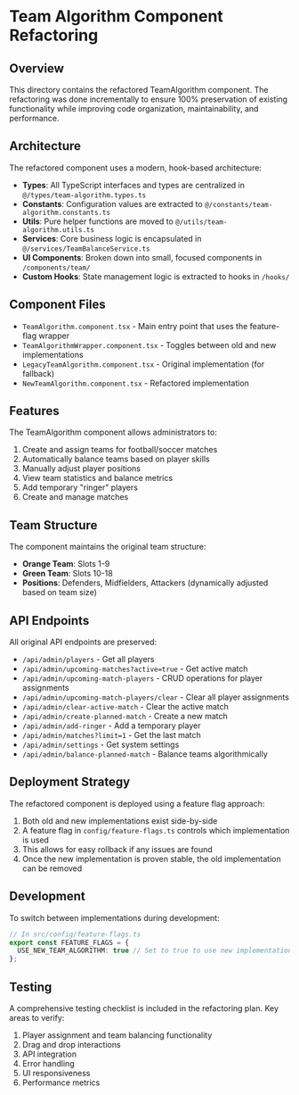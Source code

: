 # Team Algorithm Component Refactoring

## Overview

This directory contains the refactored TeamAlgorithm component. The refactoring was done incrementally to ensure 100% preservation of existing functionality while improving code organization, maintainability, and performance.

## Architecture

The refactored component uses a modern, hook-based architecture:

- **Types**: All TypeScript interfaces and types are centralized in `@/types/team-algorithm.types.ts`
- **Constants**: Configuration values are extracted to `@/constants/team-algorithm.constants.ts`
- **Utils**: Pure helper functions are moved to `@/utils/team-algorithm.utils.ts`
- **Services**: Core business logic is encapsulated in `@/services/TeamBalanceService.ts`
- **UI Components**: Broken down into small, focused components in `/components/team/`
- **Custom Hooks**: State management logic is extracted to hooks in `/hooks/`

## Component Files

- `TeamAlgorithm.component.tsx` - Main entry point that uses the feature-flag wrapper
- `TeamAlgorithmWrapper.component.tsx` - Toggles between old and new implementations
- `LegacyTeamAlgorithm.component.tsx` - Original implementation (for fallback)
- `NewTeamAlgorithm.component.tsx` - Refactored implementation

## Features

The TeamAlgorithm component allows administrators to:

1. Create and assign teams for football/soccer matches
2. Automatically balance teams based on player skills
3. Manually adjust player positions
4. View team statistics and balance metrics
5. Add temporary "ringer" players
6. Create and manage matches

## Team Structure

The component maintains the original team structure:

- **Orange Team**: Slots 1-9
- **Green Team**: Slots 10-18
- **Positions**: Defenders, Midfielders, Attackers (dynamically adjusted based on team size)

## API Endpoints

All original API endpoints are preserved:

- `/api/admin/players` - Get all players
- `/api/admin/upcoming-matches?active=true` - Get active match
- `/api/admin/upcoming-match-players` - CRUD operations for player assignments
- `/api/admin/upcoming-match-players/clear` - Clear all player assignments
- `/api/admin/clear-active-match` - Clear the active match
- `/api/admin/create-planned-match` - Create a new match
- `/api/admin/add-ringer` - Add a temporary player
- `/api/admin/matches?limit=1` - Get the last match
- `/api/admin/settings` - Get system settings
- `/api/admin/balance-planned-match` - Balance teams algorithmically

## Deployment Strategy

The refactored component is deployed using a feature flag approach:

1. Both old and new implementations exist side-by-side
2. A feature flag in `config/feature-flags.ts` controls which implementation is used
3. This allows for easy rollback if any issues are found
4. Once the new implementation is proven stable, the old implementation can be removed

## Development

To switch between implementations during development:

```typescript
// In src/config/feature-flags.ts
export const FEATURE_FLAGS = {
  USE_NEW_TEAM_ALGORITHM: true // Set to true to use new implementation
};
```

## Testing

A comprehensive testing checklist is included in the refactoring plan. Key areas to verify:

1. Player assignment and team balancing functionality
2. Drag and drop interactions
3. API integration
4. Error handling
5. UI responsiveness
6. Performance metrics 